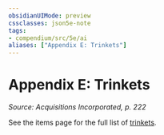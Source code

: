 ```yaml
---
obsidianUIMode: preview
cssclasses: json5e-note
tags:
- compendium/src/5e/ai
aliases: ["Appendix E: Trinkets"]
---
```

# Appendix E: Trinkets
*Source: Acquisitions Incorporated, p. 222* 

See the items page for the full list of [trinkets](/3-Mechanics/CLI/items/trinket-ai.md).